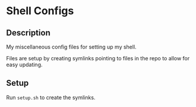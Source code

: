 # Shell Configs

## Description

My miscellaneous config files for setting up my shell.

Files are setup by creating symlinks pointing to files in the repo to allow for
easy updating.

## Setup

Run `setup.sh` to create the symlinks.

